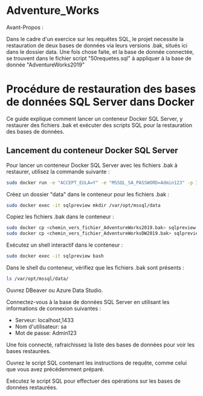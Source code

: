 # Adventure_Works

Avant-Propos :

Dans le cadre d'un exercice sur les requêtes SQL, le projet necessite la restauration de deux bases de données via leurs versions .bak, situés ici dans le dossier data. Une fois chose faite, et la base de donnée connectée, se trouvent dans le fichier script "50requetes.sql" à appliquer à la base de donnée "AdventureWorks2019"

# Procédure de restauration des bases de données SQL Server dans Docker

Ce guide explique comment lancer un conteneur Docker SQL Server, y restaurer des fichiers .bak et exécuter des scripts SQL pour la restauration des bases de données.

## Lancement du conteneur Docker SQL Server

Pour lancer un conteneur Docker SQL Server avec les fichiers .bak à restaurer, utilisez la commande suivante :

```bash
sudo docker run -e "ACCEPT_EULA=Y" -e "MSSQL_SA_PASSWORD=Admin123" -p 1433:1433 --name sqlpreview -v <chemin_vers_dossier_local>:/var/opt/mssql/backup -d mcr.microsoft.com/mssql/server:2022-preview-ubuntu-22.04
```

Créez un dossier "data" dans le conteneur pour les fichiers .bak :

```bash
sudo docker exec -it sqlpreview mkdir /var/opt/mssql/data
```

Copiez les fichiers .bak dans le conteneur :

```bash
sudo docker cp <chemin_vers_fichier_AdventureWorks2019.bak> sqlpreview:/var/opt/mssql/data/
sudo docker cp <chemin_vers_fichier_AdventureWorksDW2019.bak> sqlpreview:/var/opt/mssql/data/```
```

Exécutez un shell interactif dans le conteneur :

```bash
sudo docker exec -it sqlpreview bash
```

Dans le shell du conteneur, vérifiez que les fichiers .bak sont présents :

```bash
ls /var/opt/mssql/data/
```

Ouvrez DBeaver ou Azure Data Studio.

Connectez-vous à la base de données SQL Server en utilisant les informations de connexion suivantes :
   - Serveur: localhost,1433
   - Nom d'utilisateur: sa
   - Mot de passe: Admin123

Une fois connecté, rafraichissez la liste des bases de données pour voir les bases restaurées.

Ouvrez le script SQL contenant les instructions de requête, comme celui que vous avez précédemment préparé.

Exécutez le script SQL pour effectuer des opérations sur les bases de données restaurées.
